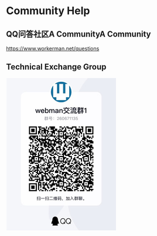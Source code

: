 # Community Help

## QQ问答社区A CommunityA Community

https://www.workerman.net/questions

## Technical Exchange Group

![](../assets/img/webman-qun-qr.jpg)